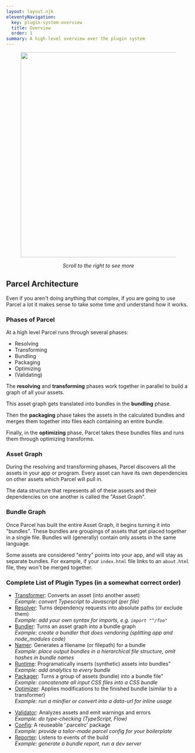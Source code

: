 ```yaml
---
layout: layout.njk
eleventyNavigation:
  key: plugin-system-overview
  title: Overview
  order: 1
summary: A high-level overview over the plugin system
---
```


<figure>
  <div style="overflow-x: auto;">
    <img class="img-plugin-diagram" style="height: 35rem; max-height: 65vh; max-width: none;" src="/assets/diagram-plugin-system.opt.png"/>
  </div>
  <figcaption style="text-align: center;">

_Scroll to the right to see more_

  </figcaption>
</figure>

## Parcel Architecture

Even if you aren't doing anything that complex, if you are going to use Parcel
a lot it makes sense to take some time and understand how it works.

### Phases of Parcel

At a high level Parcel runs through several phases:

- Resolving
- Transforming
- Bundling
- Packaging
- Optimizing
- (Validating)

The **resolving** and **transforming** phases work together in parallel to
build a graph of all your assets.

This asset graph gets translated into bundles in the **bundling** phase.

Then the **packaging** phase takes the assets in the calculated bundles and
merges them together into files each containing an entire bundle.

Finally, in the **optimizing** phase, Parcel takes these bundles files and runs
them through optimizing transforms.

### Asset Graph

During the resolving and transforming phases, Parcel discovers all the assets
in your app or program. Every asset can have its own dependencies on other
assets which Parcel will pull in.

The data structure that represents all of these assets and their dependencies
on one another is called the "Asset Graph".

### Bundle Graph

Once Parcel has built the entire Asset Graph, it begins turning it into
"bundles". These bundles are groupings of assets that get placed together in a
single file. Bundles will (generally) contain only assets in the same language.

Some assets are considered "entry" points into your app, and will stay as
separate bundles. For example, if your `index.html` file links to an
`about.html` file, they won't be merged together.

### Complete List of Plugin Types (in a somewhat correct order)

- [Transformer](/plugin-system/transformer): Converts an asset (into another asset) <br>
  _Example: convert Typescript to Javascript (per file)_
- [Resolver](/plugin-system/resolver): Turns dependency requests into absolute paths (or exclude them) <br>
  _Example: add your own syntax for imports, e.g. `import "^/foo"`_
- [Bundler](/plugin-system/bundler): Turns an asset graph into a bundle graph <br>
  _Example: create a bundler that does vendoring (splitting app and node_modules code)_
- [Namer](/plugin-system/namer): Generates a filename (or filepath) for a bundle <br>
  _Example: place output bundles in a hierarchical file structure, omit hashes in bundle names_
- [Runtime](/plugin-system/runtime): Programatically inserts (synthetic) assets into bundles" <br>
  _Example: add analytics to every bundle_
- [Packager](/plugin-system/packager): Turns a group of assets (bundle) into a bundle file" <br>
  _Example: concatenate all input CSS files into a CSS bundle_
- [Optimizer](/plugin-system/optimizer): Applies modifications to the finished bundle (similar to a transformer) <br>
  _Example: run a minifier or convert into a data-url for inline usage_

<p></p> <!-- Force two lists -->

- [Validator](/plugin-system/validator): Analyzes assets and emit warnings and errors <br>
  _Example: do type-checking (TypeScript, Flow)_
- [Config](/plugin-system/configuration): A reuseable '.parcelrc' package <br>
  _Example: provide a tailor-made parcel config for your boilerplate_ <br>
- [Reporter](/plugin-system/reporter): Listens to events of the build <br>
  _Example: generate a bundle report, run a dev server_
